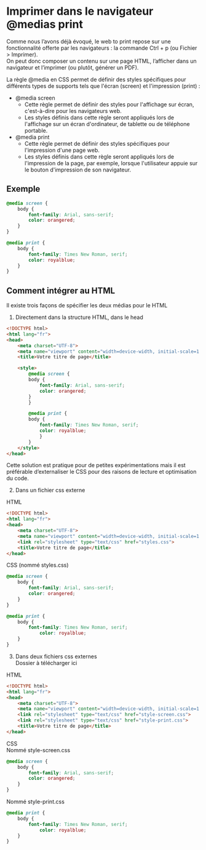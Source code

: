 # Imprimer dans le navigateur <br>@medias print

Comme nous l’avons déjà évoqué, le web to print repose sur une fonctionnalité offerte par les navigateurs : la commande Ctrl + p (ou Fichier > Imprimer).  
On peut donc composer un contenu sur une page HTML, l’afficher dans un navigateur et l’imprimer (ou plutôt, générer un PDF). 

La règle @media en CSS permet de définir des styles spécifiques pour différents types de supports tels que l'écran (screen) et l'impression (print) : 
* @media screen
    * Cette règle permet de définir des styles pour l'affichage sur écran, c'est-à-dire pour les navigateurs web.
    * Les styles définis dans cette règle seront appliqués lors de l'affichage sur un écran d'ordinateur, de tablette ou de téléphone portable.
* @media print
    * Cette règle permet de définir des styles spécifiques pour l'impression d'une page web.
    * Les styles définis dans cette règle seront appliqués lors de l'impression de la page, par exemple, lorsque l'utilisateur appuie sur le bouton d'impression de son navigateur.

## Exemple 
```css
@media screen {
    body {
        font-family: Arial, sans-serif;
        color: orangered;
    }
}
```

```css
@media print {
    body {
        font-family: Times New Roman, serif;
        color: royalblue;
    }
}
```

## Comment intégrer au HTML 
Il existe trois façons de spécifier les deux médias pour le HTML 

1. Directement dans la structure HTML, dans le head
```html
<!DOCTYPE html>
<html lang="fr">
<head>
    <meta charset="UTF-8">
    <meta name="viewport" content="width=device-width, initial-scale=1.0">
    <title>Votre titre de page</title>

    <style>
        @media screen {
	    body {
	        font-family: Arial, sans-serif;
	        color: orangered;
	    }
        }

        @media print {
	    body {
        	font-family: Times New Roman, serif;
        	color: royalblue;
    	    }
        }
    </style>
</head>
```
Cette solution est pratique pour de petites expérimentations mais il est préférable d’externaliser le CSS pour des raisons de lecture et optimisation du code. 

2. Dans un fichier css externe  

HTML 
```html
<!DOCTYPE html>
<html lang="fr">
<head>
	<meta charset="UTF-8">
	<meta name="viewport" content="width=device-width, initial-scale=1.0">
	<link rel="stylesheet" type="text/css" href="styles.css"> 
	<title>Votre titre de page</title>
</head>
```

CSS (nommé styles.css)
```css
@media screen {
	body {
		font-family: Arial, sans-serif;
		color: orangered;
	}
}

@media print {
	body {
		font-family: Times New Roman, serif;
        	color: royalblue;
	}
}
```
3. Dans deux fichiers css externes  
Dossier à télécharger ici 

HTML 
```html
<!DOCTYPE html>
<html lang="fr">
<head>
	<meta charset="UTF-8">
	<meta name="viewport" content="width=device-width, initial-scale=1.0">
	<link rel="stylesheet" type="text/css" href="style-screen.css"> 
	<link rel="stylesheet" type="text/css" href="style-print.css"> 
	<title>Votre titre de page</title>
</head>
```

CSS  
Nommé style-screen.css
```css
@media screen {
	body {
		font-family: Arial, sans-serif;
		color: orangered;
	}
}
```

Nommé style-print.css
```css
@media print {
	body {
		font-family: Times New Roman, serif;
        	color: royalblue;
	}
}
```
